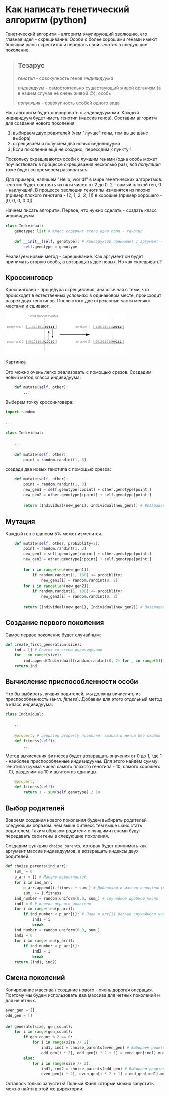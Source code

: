 # Как написать генетический алгоритм (python)

Генетический алгоритм - алгоритм эмулирующий эволюцию, его главная идея - скрещивание. Особи с более хорошими генами имеют больший шанс скрестится и передать свой _генотип_ в следующие поколение.

> ## Тезарус
>
> _генотип_ - совокупность генов _индивидуума_
>
> _индивидуум_ - самостоятельно существующий живой организм (а в нашем случае не очень живой :blush:); особь
>
> _популяция_ - совокупность особей одного вида

Наш алгоритм будет оперировать с _индивидуумами_. Каждый индивидуум будет иметь генотип (массив генов). Составим алгоритм для создания нового поколения:

1. выбираем двух родителей (чем "лучше" гены, тем выше шанс выбора)
2. скрещиваем и получаем два новых индивидуума
3. Если поколение ещё не создано, переходим к пункту 1

Поскольку скрещиваются особи с лучшим генами (одна особь может поучаствовать в процессе скрещивания несколько раз), вся _популяция_ тоже будет со временем развиваться.

Для примера, напишем "Hello, world!" в мире генетических алгоритмов: генотип будет состоять из пяти чисел от 2 до 0. 2 - самый плохой ген, 0 - наилучший. В процессе эволюции генотипы изменятся из плохих (пример плохого генотипа - [2, 1, 2, 2, 1]) в хорошие (пример хорошего - [0, 0, 0, 0 0]).

Начнем писать алгоритм. Первое, что нужно сделать - создать класс индивидуума:

```python
class Individual:
    genotype: list # Класс содержит всего одно поле - генотип

    def __init__(self, genotype): # Конструктор принимает 1 аргумент - генотип
        self.genotype = genotype
```

Реализуем новый метод - скрещивание. Как аргумент он будет принимать вторую особь, а возвращать две новых. Но как скрещивать?

## Кроссинговер

Кроссинговер - процедура скрещивания, аналогичная с теми, что происходят в естественных условиях: в одинаковом месте, происходит разрез двух генотипов. После этого две отрезанные части меняют местами и сшивают.

![jj](index.png)

[Картинка](http://www.ievbras.ru/ecostat/Kiril/Library/Book1/Content392/Content392.htm)

Это можно очень легко реализовать с помощью срезов. Создадим новый метод класса индивидуума:

```python
    def mutate(self, other):
        ...
```

Выберем точку кроссинговера:

```python
import random

...

class Individual:
    
    ...

    def mutate(self, other):
        point = random.randint(1, 3)
```

создади два новых генотипа с помощью срезов:

```python
    def mutate(self, other):
        point = random.randint(1, 3)
        new_gen1 = self.genotype[:point] + other.genotype[point:]
        new_gen2 = other.genotype[:point] + self.genotype[point:]

        return (Individual(new_gen1), Individual(new_gen2)) # Возвращаем две новых особи
```

## Мутация

Каждый ген с шансом 5% может изменится.

```python
    def mutate(self, other, probiblity=5):
        point = random.randint(1, 3)
        new_gen1 = self.genotype[:point] + other.genotype[point:]
        new_gen2 = other.genotype[:point] + self.genotype[point:]

        for i in range(len(new_gen1)):
            if random.randint(1, 100) <= probiblity:
                new_gen1[i] = random.randint(0, 2)
        for i in range(len(new_gen2)):
            if random.randint(1, 100) <= probiblity:
                new_gen2[i] = random.randint(0, 2)

        return (Individual(new_gen1), Individual(new_gen2)) # Возвращаем две новых особи
```

## Создание первого поколения

Самое первое поколение будет случайным:

```python
def create_first_generation(size):
    ind = [] # Список со всеми индивидууами
    for _ in range(size):
        ind.append(Individual([random.randint(0, 2) for _ in range(5)])) # создаём список из 5 случайных элементов от 0 до 2
    return ind 
```

## Вычисление приспособленности особи

Что бы выбирать лучших подителей, мы должны вичислять из приспособленность (англ. _fitness_). Добавим для этого отдельный метод в класс индивидуума:

```python
class Individual:

    ...

    @property # деоратор property позволяет вызывать метод без скобок
    def fitness(self):
        ...
```

Метод вычисления фитнесса будет возвращать значения от 0 до 1, где 1 - наиболее приспособленные индивидуумы. Для этого найдём сумму генотипа (сумма чисел самого плохого генотипа - 10, самого хорошего - 0), разделим на 10 и вычтем из единицы:

```python
    @property
    def fitness(self):
        return 1 - sum(self.genotype) / 10
```

## Выбор родителей

Вовремя создания нового поколения будем выбирать родителей следующим образом: чем выше фитнесс тем выше шанс стать родителем. Таким образом родители с лучшими генами будут передавать свои гены в следующие поколения.

Создадим функцию `choise_parents`, которая будет принимать как аргумент массив индивидуумов, а возвращать индексы двух родителей.

```python
def choise_parents(ind_arr):
    sum_ = 0
    p_arr = [] # Массив вероятностей
    for i in ind_arr:
        p_arr.append(i.fitness + sum_) # Добавляем в массив вероятностей фитнесс особи + сумма всех предыдущих элементов
        sum_ += i.fitness
    ind_number = random.uniform(0.0, sum_) # случайное дробное число
    ind1 = 0 # индекс первого родителя
    for i in range(len(p_arr)):
        if ind_number < p_arr[i]: # Пока p_arr[i] больше случайного числа, ни чего не делаем
            ind1 = i
            break
    ind_number = random.uniform(0.0, sum_)
    ind2 = 0
    for i in range(len(p_arr)):
        if ind_number < p_arr[i]:
            ind2 = i
            break
    return (ind1, ind2)
```

## Смена поколений

Копирование массива / создание нового - очень дорогая операция. Поэтому мы будем использовать два массива для четных поколений и для нечётных.

```python
even_gen = []
odd_gen = []

def generate(size, gen_count):
    for i in range(gen_count):
        if gen_count % 2 == 0:
            for i in range(size // 2):
                ind1, ind2 = choise_parents(even_gen) # Выбираем родителей
                odd_gen[i * 2], odd_gen[i * 2 + 1] = even_gen[ind1].mutate(even_gen[ind2])
        else:
            for i in range(size // 2):
                ind1, ind2 = choise_parents(odd_gen) # Выбираем родителей
                even_gen[i * 2], even_gen[i * 2 + 1] = odd_gen[ind1].mutate(odd_gen[ind2])
```

Осталось только запустить! Полный Файл который можно запустить можно найти в этой же директории.